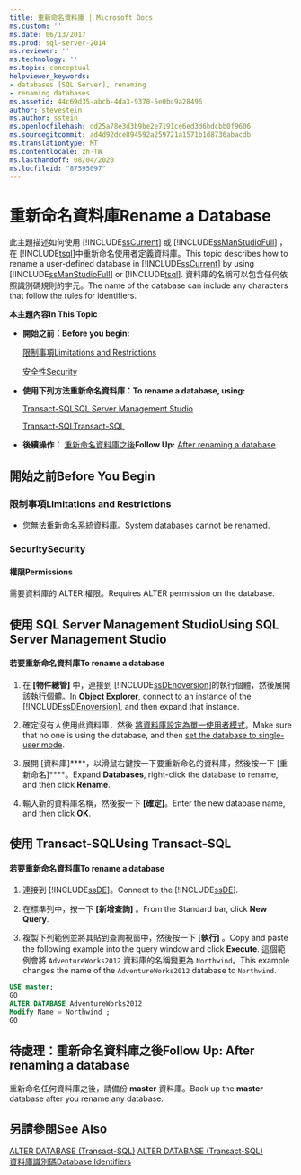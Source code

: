 ```yaml
---
title: 重新命名資料庫 | Microsoft Docs
ms.custom: ''
ms.date: 06/13/2017
ms.prod: sql-server-2014
ms.reviewer: ''
ms.technology: ''
ms.topic: conceptual
helpviewer_keywords:
- databases [SQL Server], renaming
- renaming databases
ms.assetid: 44c69d35-abcb-4da3-9370-5e0bc9a28496
author: stevestein
ms.author: sstein
ms.openlocfilehash: dd25a78e3d3b9be2e7191ce6ed3d6bdcbb0f9606
ms.sourcegitcommit: ad4d92dce894592a259721a1571b1d8736abacdb
ms.translationtype: MT
ms.contentlocale: zh-TW
ms.lasthandoff: 08/04/2020
ms.locfileid: "87595097"
---
```

# <a name="rename-a-database"></a><span data-ttu-id="47a24-102">重新命名資料庫</span><span class="sxs-lookup"><span data-stu-id="47a24-102">Rename a Database</span></span>
  <span data-ttu-id="47a24-103">此主題描述如何使用 [!INCLUDE[ssCurrent](../../includes/sscurrent-md.md)] 或 [!INCLUDE[ssManStudioFull](../../includes/ssmanstudiofull-md.md)] ，在 [!INCLUDE[tsql](../../includes/tsql-md.md)]中重新命名使用者定義資料庫。</span><span class="sxs-lookup"><span data-stu-id="47a24-103">This topic describes how to rename a user-defined database in [!INCLUDE[ssCurrent](../../includes/sscurrent-md.md)] by using [!INCLUDE[ssManStudioFull](../../includes/ssmanstudiofull-md.md)] or [!INCLUDE[tsql](../../includes/tsql-md.md)].</span></span> <span data-ttu-id="47a24-104">資料庫的名稱可以包含任何依照識別碼規則的字元。</span><span class="sxs-lookup"><span data-stu-id="47a24-104">The name of the database can include any characters that follow the rules for identifiers.</span></span>  
  
 <span data-ttu-id="47a24-105">**本主題內容**</span><span class="sxs-lookup"><span data-stu-id="47a24-105">**In This Topic**</span></span>  
  
-   <span data-ttu-id="47a24-106">**開始之前：**</span><span class="sxs-lookup"><span data-stu-id="47a24-106">**Before you begin:**</span></span>  
  
     [<span data-ttu-id="47a24-107">限制事項</span><span class="sxs-lookup"><span data-stu-id="47a24-107">Limitations and Restrictions</span></span>](#Restrictions)  
  
     [<span data-ttu-id="47a24-108">安全性</span><span class="sxs-lookup"><span data-stu-id="47a24-108">Security</span></span>](#Security)  
  
-   <span data-ttu-id="47a24-109">**使用下列方法重新命名資料庫：**</span><span class="sxs-lookup"><span data-stu-id="47a24-109">**To rename a database, using:**</span></span>  
  
     [<span data-ttu-id="47a24-110">Transact-SQL</span><span class="sxs-lookup"><span data-stu-id="47a24-110">SQL Server Management Studio</span></span>](#SSMSProcedure)  
  
     [<span data-ttu-id="47a24-111">Transact-SQL</span><span class="sxs-lookup"><span data-stu-id="47a24-111">Transact-SQL</span></span>](#TsqlProcedure)  
  
-   <span data-ttu-id="47a24-112">**後續操作：** [重新命名資料庫之後](#FollowUp)</span><span class="sxs-lookup"><span data-stu-id="47a24-112">**Follow Up:**  [After renaming a database](#FollowUp)</span></span>  
  
##  <a name="before-you-begin"></a><a name="BeforeYouBegin"></a> <span data-ttu-id="47a24-113">開始之前</span><span class="sxs-lookup"><span data-stu-id="47a24-113">Before You Begin</span></span>  
  
###  <a name="limitations-and-restrictions"></a><a name="Restrictions"></a> <span data-ttu-id="47a24-114">限制事項</span><span class="sxs-lookup"><span data-stu-id="47a24-114">Limitations and Restrictions</span></span>  
  
-   <span data-ttu-id="47a24-115">您無法重新命名系統資料庫。</span><span class="sxs-lookup"><span data-stu-id="47a24-115">System databases cannot be renamed.</span></span>  
  
###  <a name="security"></a><a name="Security"></a> <span data-ttu-id="47a24-116">Security</span><span class="sxs-lookup"><span data-stu-id="47a24-116">Security</span></span>  
  
####  <a name="permissions"></a><a name="Permissions"></a> <span data-ttu-id="47a24-117">權限</span><span class="sxs-lookup"><span data-stu-id="47a24-117">Permissions</span></span>  
 <span data-ttu-id="47a24-118">需要資料庫的 ALTER 權限。</span><span class="sxs-lookup"><span data-stu-id="47a24-118">Requires ALTER permission on the database.</span></span>  
  
##  <a name="using-sql-server-management-studio"></a><a name="SSMSProcedure"></a> <span data-ttu-id="47a24-119">使用 SQL Server Management Studio</span><span class="sxs-lookup"><span data-stu-id="47a24-119">Using SQL Server Management Studio</span></span>  
  
#### <a name="to-rename-a-database"></a><span data-ttu-id="47a24-120">若要重新命名資料庫</span><span class="sxs-lookup"><span data-stu-id="47a24-120">To rename a database</span></span>  
  
1.  <span data-ttu-id="47a24-121">在 **[物件總管]** 中，連接到 [!INCLUDE[ssDEnoversion](../../includes/ssdenoversion-md.md)]的執行個體，然後展開該執行個體。</span><span class="sxs-lookup"><span data-stu-id="47a24-121">In **Object Explorer**, connect to an instance of the [!INCLUDE[ssDEnoversion](../../includes/ssdenoversion-md.md)], and then expand that instance.</span></span>  
  
2.  <span data-ttu-id="47a24-122">確定沒有人使用此資料庫，然後 [將資料庫設定為單一使用者模式](set-a-database-to-single-user-mode.md)。</span><span class="sxs-lookup"><span data-stu-id="47a24-122">Make sure that no one is using the database, and then [set the database to single-user mode](set-a-database-to-single-user-mode.md).</span></span>  
  
3.  <span data-ttu-id="47a24-123">展開 [資料庫]\*\*\*\*，以滑鼠右鍵按一下要重新命名的資料庫，然後按一下 [重新命名]\*\*\*\*。</span><span class="sxs-lookup"><span data-stu-id="47a24-123">Expand **Databases**, right-click the database to rename, and then click **Rename**.</span></span>  
  
4.  <span data-ttu-id="47a24-124">輸入新的資料庫名稱，然後按一下 **[確定]**。</span><span class="sxs-lookup"><span data-stu-id="47a24-124">Enter the new database name, and then click **OK**.</span></span>  
  
##  <a name="using-transact-sql"></a><a name="TsqlProcedure"></a> <span data-ttu-id="47a24-125">使用 Transact-SQL</span><span class="sxs-lookup"><span data-stu-id="47a24-125">Using Transact-SQL</span></span>  
  
#### <a name="to-rename-a-database"></a><span data-ttu-id="47a24-126">若要重新命名資料庫</span><span class="sxs-lookup"><span data-stu-id="47a24-126">To rename a database</span></span>  
  
1.  <span data-ttu-id="47a24-127">連接到 [!INCLUDE[ssDE](../../includes/ssde-md.md)]。</span><span class="sxs-lookup"><span data-stu-id="47a24-127">Connect to the [!INCLUDE[ssDE](../../includes/ssde-md.md)].</span></span>  
  
2.  <span data-ttu-id="47a24-128">在標準列中，按一下 **[新增查詢]** 。</span><span class="sxs-lookup"><span data-stu-id="47a24-128">From the Standard bar, click **New Query**.</span></span>  
  
3.  <span data-ttu-id="47a24-129">複製下列範例並將其貼到查詢視窗中，然後按一下 **[執行]** 。</span><span class="sxs-lookup"><span data-stu-id="47a24-129">Copy and paste the following example into the query window and click **Execute**.</span></span> <span data-ttu-id="47a24-130">這個範例會將 `AdventureWorks2012` 資料庫的名稱變更為 `Northwind`。</span><span class="sxs-lookup"><span data-stu-id="47a24-130">This example changes the name of the `AdventureWorks2012` database to `Northwind`.</span></span>  
  
```sql  
USE master;  
GO  
ALTER DATABASE AdventureWorks2012  
Modify Name = Northwind ;  
GO  
```  
  
###  <a name="TsqlExample"></a>   
##  <a name="follow-up-after-renaming-a-database"></a><a name="FollowUp"></a> <span data-ttu-id="47a24-131">待處理：重新命名資料庫之後</span><span class="sxs-lookup"><span data-stu-id="47a24-131">Follow Up: After renaming a database</span></span>  
 <span data-ttu-id="47a24-132">重新命名任何資料庫之後，請備份 **master** 資料庫。</span><span class="sxs-lookup"><span data-stu-id="47a24-132">Back up the **master** database after you rename any database.</span></span>  
  
## <a name="see-also"></a><span data-ttu-id="47a24-133">另請參閱</span><span class="sxs-lookup"><span data-stu-id="47a24-133">See Also</span></span>  
 <span data-ttu-id="47a24-134">[ALTER DATABASE &#40;Transact-SQL&#41;](/sql/t-sql/statements/alter-database-transact-sql) </span><span class="sxs-lookup"><span data-stu-id="47a24-134">[ALTER DATABASE &#40;Transact-SQL&#41;](/sql/t-sql/statements/alter-database-transact-sql) </span></span>  
 [<span data-ttu-id="47a24-135">資料庫識別碼</span><span class="sxs-lookup"><span data-stu-id="47a24-135">Database Identifiers</span></span>](database-identifiers.md)  
  
  

